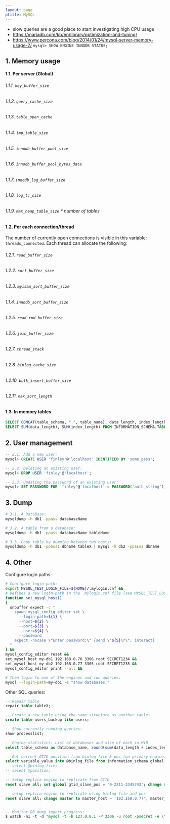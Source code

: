 ```yaml
---
layout: page
ptitle: MySQL
---
```


- slow queries are a good place to start investigating high CPU usage
- https://mariadb.com/kb/en/library/optimization-and-tuning/
- https://www.percona.com/blog/2014/01/24/mysql-server-memory-usage-2/
`mysql> SHOW ENGINE INNODB STATUS;`

## 1. Memory usage
#### 1.1. Per server (Global)
###### 1.1.1. `key_buffer_size`
###### 1.1.2. `query_cache_size`
###### 1.1.3. `table_open_cache`
###### 1.1.4. `tmp_table_size`
###### 1.1.5. `innodb_buffer_pool_size`
###### 1.1.6. `innodb_buffer_pool_bytes_data`
###### 1.1.7. `innodb_log_buffer_size`
###### 1.1.8. `log_tc_size`
###### 1.1.9. `max_heap_table_size` * number of tables
#### 1.2. Per each connection/thread
The number of currently open connections is visible in this variable: `threads_connected`. Each thread can allocate the following:
###### 1.2.1. `read_buffer_size`
###### 1.2.2. `sort_buffer_size`
###### 1.2.3. `myisam_sort_buffer_size`
###### 1.1.4. `innodb_sort_buffer_size`
###### 1.2.5. `read_rnd_buffer_size`
###### 1.2.6. `join_buffer_size`
###### 1.2.7. `thread_stack`
###### 1.2.8. `binlog_cache_size`
###### 1.2.10. `bulk_insert_buffer_size`
###### 1.2.11. `max_sort_length`
#### 1.3. In memory tables
```sql
SELECT CONCAT(table_schema, ".", table_name), data_length, index_length FROM INFORMATION_SCHEMA.TABLES WHERE engine = 'MEMORY' and table_schema <> "information_schema";
SELECT SUM(data_length), SUM(index_length) FROM INFORMATION_SCHEMA.TABLES WHERE engine = 'MEMORY' and table_schema <> "information_schema";
```

## 2. User management
```sql
-- 2.1. Add a new user:
mysql> CREATE USER 'finley'@'localhost' IDENTIFIED BY 'some_pass';

-- 2.2. Deleting an existing user:
mysql> DROP USER 'finley'@'localhost';

-- 2.3. Updating the password of an existing user:
mysql> SET PASSWORD FOR 'finley'@'localhost' = PASSWORD('auth_string');
```

## 3. Dump
```bash
# 3.1. A Database:
mysqldump -h db1 -ppass databaseName

# 3.2. A table from a database:
mysqldump -h db1 -ppass databaseName tableName

# 3.3. Copy table by dumping between two hosts:
mysqldump -h db1 -ppass1 dbname tableX | mysql -h db2 -ppass2 dbname
```

## 4. Other
Configure login paths:

```sh
# Configure login-path:
export MYSQL_TEST_LOGIN_FILE=${HOME}/.mylogin.cnf &&
# Defines a new login-path in the .mylogin.cnf file (see MYSQL_TEST_LOGIN_FILE)
function set_mysql_host()
{
  unbuffer expect -c "
    spawn mysql_config_editor set \
      --login-path=${1} \
      --host=${2} \
      --port=${3} \
      --user=${4} \
      --password
    expect -nocase \"Enter password:\" {send \"${5}\r\"; interact}
  "
} &&
mysql_config_editor reset &&
set_mysql_host my-db1 192.168.0.76 3306 root SECRET1234 &&
set_mysql_host my-db2 192.168.0.77 3305 root SECRET1235 &&
mysql_config_editor print --all &&

# Then login to one of the engines and run queries.
mysql --login-path=my-db1 -e "show databases;"
```
Other SQL queries:
```sql
-- Repair table
repair table tableX;

-- Create a new table using the same structure as another table:
create table users_backup like users;

-- Show currently running queries:
show processlist;

-- Engine statistics: List of databases and size of each in MiB
select table_schema as database_name, round(sum(data_length + index_length) / 1024 / 1024, 2) as size_mib from information_schema.tables group by table_schema order by size_mib desc;

-- Get current GTID position from binlog file & pos (on primary engine):
select variable_value into @binlog_file from information_schema.global_status where variable_name='binlog_snapshot_file'; select variable_value into @position from information_schema.global_status where variable_name='binlog_snapshot_position'; select binlog_gtid_pos(@binlog_file, @position);
-- select @binlog_file;
-- select @position;

-- Setup replica engine to replicate from GTID
reset slave all; set global gtid_slave_pos = '0-2211-3345743'; change master to master_host = '192.168.0.76', master_port = 3306, master_user = 'replication_user', master_password = 'SECRET', master_ssl = 1, master_ssl_ca = '/mnt/my_ca.crt', master_ssl_cert = '/mnt/2024.crt', master_ssl_key = '/mnt/2024.key.pem', master_connect_retry=10, master_use_gtid=slave_pos; start slave; show slave status\G

-- setup replica engine to replicate using binlog file and pos
reset slave all; change master to master_host = '192.168.0.77', master_port = 3306, master_user = 'replication_user', master_password = 'SECRET', master_connect_retry=10, master_log_file = 'mysql-bin.001735', master_log_pos = 28364653; start slave; show slave status\G


-- Monitor DB dump import progress:
$ watch -n1 -t -d "mysql -t -h 127.0.0.1 -P 3306 -u root -psecret -e \"select table_name, table_rows from information_schema.tables where table_schema='mydb' order by table_name asc;\" | tail"
```
